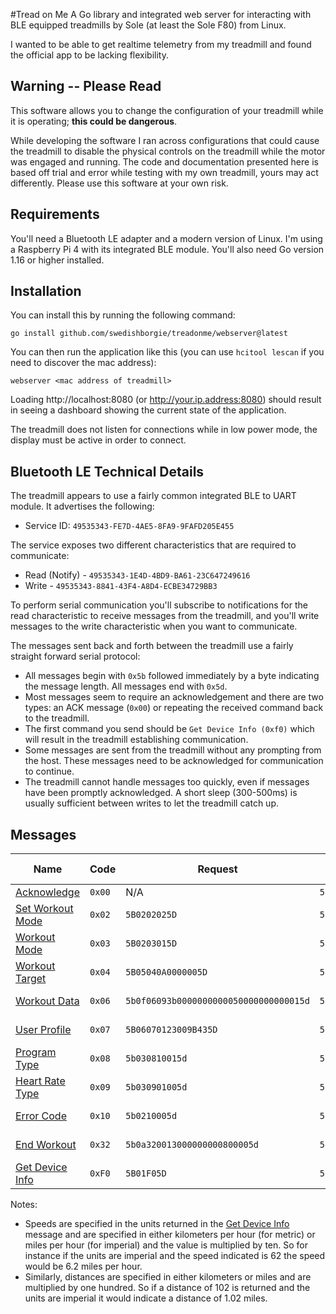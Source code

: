 #Tread on Me
A Go library and integrated web server for interacting with BLE equipped treadmills by Sole (at least the Sole F80)
from Linux.

I wanted to be able to get realtime telemetry from my treadmill and found the official app to be lacking flexibility.

## Warning -- Please Read
This software allows you to change the configuration of your treadmill while it is operating; **this could be dangerous**.

While developing the software I ran across configurations that could cause the treadmill to disable the physical
controls on the treadmill while the motor was engaged and running. The code and documentation presented here is based off
trial and error while testing with my own treadmill, yours may act differently. Please use this software at your own risk.

## Requirements
You'll need a Bluetooth LE adapter and a modern version of Linux. I'm using a Raspberry Pi 4 with its integrated BLE
module. You'll also need Go version 1.16 or higher installed.

## Installation
You can install this by running the following command:

    go install github.com/swedishborgie/treadonme/webserver@latest

You can then run the application like this (you can use `hcitool lescan` if you need to discover the mac address):

    webserver <mac address of treadmill>

Loading http://localhost:8080 (or http://your.ip.address:8080) should result in seeing a dashboard showing the current
state of the application.

The treadmill does not listen for connections while in low power mode, the display must be active in order to connect.

## Bluetooth LE Technical Details
The treadmill appears to use a fairly common integrated BLE to UART module. It advertises the following:

* Service ID: `49535343-FE7D-4AE5-8FA9-9FAFD205E455`

The service exposes two different characteristics that are required to communicate:

 * Read (Notify) - `49535343-1E4D-4BD9-BA61-23C647249616`
 * Write - `49535343-8841-43F4-A8D4-ECBE34729BB3`

To perform serial communication you'll subscribe to notifications for the read characteristic to receive messages from
the treadmill, and you'll write messages to the write characteristic when you want to communicate.

The messages sent back and forth between the treadmill use a fairly straight forward serial protocol:
 * All messages begin with `0x5b` followed immediately by a byte indicating the message length. All messages end with `0x5d`.
 * Most messages seem to require an acknowledgement and there are two types: an ACK message (`0x00`) or repeating the
   received command back to the treadmill.
 * The first command you send should be `Get Device Info (0xf0)` which will result in the treadmill establishing
   communication.
 * Some messages are sent from the treadmill without any prompting from the host. These messages need to be acknowledged
   for communication to continue.
 * The treadmill cannot handle messages too quickly, even if messages have been promptly acknowledged. A short sleep (300-500ms)
   is usually sufficient between writes to let the treadmill catch up.

## Messages
| Name                                                                                                                               | Code   | Request                                | Response                 | ACK Type     | Direction         |
|------------------------------------------------------------------------------------------------------------------------------------|--------|----------------------------------------|--------------------------|--------------|-------------------|
| [Acknowledge](https://github.com/swedishborgie/treadonme/blob/04766d37a14b0fe02de2ea07d837dd8bc7e7d908/messages.go#L353-L392)      | `0x00` | N/A                                    | `5b0400094f4b5d`         | None         | Both              |
| [Set Workout Mode](https://github.com/swedishborgie/treadonme/blob/04766d37a14b0fe02de2ea07d837dd8bc7e7d908/messages.go#L165-L193) | `0x02` | `5B0202025D`                           | `5B0202025D`             | Echo         | Host -> Treadmill |
| [Workout Mode](https://github.com/swedishborgie/treadonme/blob/04766d37a14b0fe02de2ea07d837dd8bc7e7d908/messages.go#L135-L163)     | `0x03` | `5B0203015D`                           | `5B0203015D`             | Echo         | Treadmill -> Host |
| [Workout Target](https://github.com/swedishborgie/treadonme/blob/04766d37a14b0fe02de2ea07d837dd8bc7e7d908/messages.go#L394-L431)   | `0x04` | `5B05040A0000005D`                     | `5b0400044f4b5d`         | ACK          | Host -> Treadmill |
| [Workout Data](https://github.com/swedishborgie/treadonme/blob/04766d37a14b0fe02de2ea07d837dd8bc7e7d908/messages.go#L226-L306)     | `0x06` | `5b0f06093b0000000000050000000000015d` | `5b0400064f4b5d`         | ACK          | Treadmill -> Host |
| [User Profile](https://github.com/swedishborgie/treadonme/blob/04766d37a14b0fe02de2ea07d837dd8bc7e7d908/messages.go#L308-L351)     | `0x07` | `5B06070123009B435D`                   | `5b0400074f4b5d`         | ACK          | Host -> Treadmill |
| [Program Type](https://github.com/swedishborgie/treadonme/blob/04766d37a14b0fe02de2ea07d837dd8bc7e7d908/messages.go#L918-L950)     | `0x08` | `5b030810015d`                         | `5b0400084f4b5d`         | ACK          | Host -> Treadmill |
| [Heart Rate Type](https://github.com/swedishborgie/treadonme/blob/04766d37a14b0fe02de2ea07d837dd8bc7e7d908/messages.go#L195-L224)  | `0x09` | `5b030901005d`                         | `5b0400094f4b5d`         | ACK          | Treadmill -> Host |
| [Error Code](https://github.com/swedishborgie/treadonme/blob/04766d37a14b0fe02de2ea07d837dd8bc7e7d908/messages.go#L463-L491)       | `0x10` | `5b0210005d`                           | `5b0400104f4b5d`         | ACK          | Treadmill -> Host |
| [End Workout](https://github.com/swedishborgie/treadonme/blob/04766d37a14b0fe02de2ea07d837dd8bc7e7d908/messages.go#L793-L841)      | `0x32` | `5b0a320013000000000800005d`           | `5b0400324f4b5d`         | ACK          | Treadmill -> Host |
| [Get Device Info](https://github.com/swedishborgie/treadonme/blob/04766d37a14b0fe02de2ea07d837dd8bc7e7d908/messages.go#L83-L133)   | `0xF0` | `5B01F05D`                             | `5B08F092000178050F125D` | Echo (Kinda) | Host -> Treadmill |

Notes:
* Speeds are specified in the units returned in the 
  [Get Device Info](https://github.com/swedishborgie/treadonme/blob/04766d37a14b0fe02de2ea07d837dd8bc7e7d908/messages.go#L83-L133)
  message and are specified in either kilometers per hour (for metric) or miles per hour (for imperial) and the value is
  multiplied by ten. So for instance if the units are imperial and the speed indicated is 62 the speed would be 6.2 miles per hour.
* Similarly, distances are specified in either kilometers or miles and are multiplied by one hundred. So if a distance of 102
  is returned and the units are imperial it would indicate a distance of 1.02 miles.